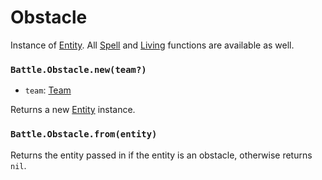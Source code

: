 # Obstacle

Instance of [Entity](/docs/client/lua-api/entity). All [Spell](/docs/client/lua-api/spell) and [Living](/docs/client/lua-api/living) functions are available as well.

### `Battle.Obstacle.new(team?)`

- `team`: [Team](/docs/client/lua-api/team)

Returns a new [Entity](/docs/client/lua-api/entity) instance.

### `Battle.Obstacle.from(entity)`

Returns the entity passed in if the entity is an obstacle, otherwise returns `nil`.
